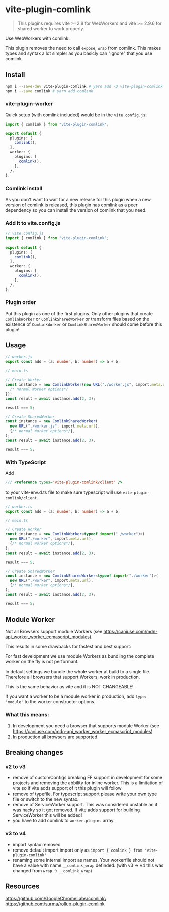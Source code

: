 # vite-plugin-comlink

> This plugins requires vite >=2.8 for WebWorkers and vite >= 2.9.6 for shared
> worker to work properly.

Use WebWorkers with comlink.

This plugin removes the need to call `expose`, `wrap` from comlink. This makes types and syntax a lot simpler as you basicly can "ignore" that you use comlink.

## Install

```sh
npm i --save-dev vite-plugin-comlink # yarn add -D vite-plugin-comlink
npm i --save comlink # yarn add comlink
```

### vite-plugin-worker

Quick setup (with comlink included) would be in the `vite.config.js`:

```ts
import { comlink } from "vite-plugin-comlink";

export default {
  plugins: [
    comlink(),
  ],
  worker: {
    plugins: [
      comlink(),
    ],
  },
};
```

### Comlink install

As you don't want to wait for a new release for this plugin when a new version
of comlink is released, this plugin has comlink as a peer dependency so you can
install the version of comlink that you need.

### Add it to vite.config.js

```ts
// vite.config.js
import { comlink } from "vite-plugin-comlink";

export default {
  plugins: [
    comlink(),
  ],
  worker: {
    plugins: [
      comlink(),
    ],
  },
};
```

### Plugin order

Put this plugin as one of the first plugins. Only other plugins that create
`ComlinkWorker` or `ComlinkSharedWorker` or transform files based on the
existence of `ComlinkWorker` or `ComlinkSharedWorker` should come before this
plugin!

## Usage

```ts
// worker.js
export const add = (a: number, b: number) => a + b;

// main.ts

// Create Worker
const instance = new ComlinkWorker(new URL("./worker.js", import.meta.url), {
  /* normal Worker options*/
});
const result = await instance.add(2, 3);

result === 5;

// Create SharedWorker
const instance = new ComlinkSharedWorker(
  new URL("./worker.js", import.meta.url),
  {/* normal Worker options*/},
);
const result = await instance.add(2, 3);

result === 5;
```

### With TypeScript

Add

```ts
/// <reference types="vite-plugin-comlink/client" />
```

to your vite-env.d.ts file to make sure typescript will use
`vite-plugin-comlink/client`.

```ts
// worker.ts
export const add = (a: number, b: number) => a + b;

// main.ts

// Create Worker
const instance = new ComlinkWorker<typeof import("./worker")>(
  new URL("./worker", import.meta.url),
  {/* normal Worker options*/},
);
const result = await instance.add(2, 3);

result === 5;

// Create SharedWorker
const instance = new ComlinkSharedWorker<typeof import("./worker")>(
  new URL("./worker", import.meta.url),
  {/* normal Worker options*/},
);
const result = await instance.add(2, 3);

result === 5;
```

## Module Worker

Not all Browsers support module Workers (see
https://caniuse.com/mdn-api_worker_worker_ecmascript_modules).

This results in some drawbacks for fastest and best support:

For fast development we use module Workers as bundling the complete worker on
the fly is not performant.

In default settings we bundle the whole worker at build to a single file.
Therefore all browsers that support Workers, work in production.

This is the same behavior as vite and it is NOT CHANGEABLE!

If you want a worker to be a module worker in production, add `type: 'module'`
to the worker constructor options.

### What this means:

1. In development you need a browser that supports module Worker (see
   https://caniuse.com/mdn-api_worker_worker_ecmascript_modules)
2. In production all browsers are supported

## Breaking changes

### v2 to v3

- remove of customConfigs breaking FF support in development for some projects
  and removing the abbility for inline worker. This is a limitation of vite so
  if vite adds support of it this plugin will follow
- remove of typefile. For typescript support please write your own type file or
  switch to the new syntax.
- remove of ServiceWorker support. This was considered unstable an it was hacky
  so it got removed. If vite adds support for building ServiceWorker this will
  be added!
- you have to add comlink to `worker.plugins` array.

### v3 to v4

- import syntax removed
- remove default import import only as
  `import { comlink } from 'vite-plugin-comlink'`
- renaming some internal import as names. Your workerfile should not have a value with name `__comlink_wrap` definded. (with v3 -> v4 this was changed from `wrap` -> `__comlink_wrap`)

## Resources

https://github.com/GoogleChromeLabs/comlink\
https://github.com/surma/rollup-plugin-comlink
